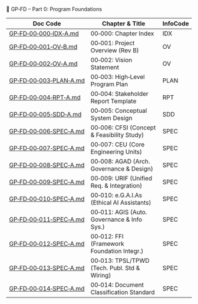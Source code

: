 📂 GP‑FD – Part 0: Program Foundations

| Doc Code                                                       | Chapter & Title                              | InfoCode |
|----------------------------------------------------------------|----------------------------------------------|----------|
| [GP‑FD‑00‑000‑IDX‑A.md](./GP-FD-00-000-IDX-A.md)               | 00‑000: Chapter Index                        | IDX      |
| [GP‑FD‑00‑001‑OV‑B.md](./GP-FD-00-001-OV-B.md)                 | 00‑001: Project Overview (Rev B)             | OV       |
| [GP‑FD‑00‑002‑OV‑A.md](./GP-FD-00-002-OV-A.md)                 | 00‑002: Vision Statement                     | OV       |
| [GP‑FD‑00‑003‑PLAN‑A.md](./GP-FD-00-003-PLAN-A.md)             | 00‑003: High‑Level Program Plan              | PLAN     |
| [GP‑FD‑00‑004‑RPT‑A.md](./GP-FD-00-004-RPT-A.md)               | 00‑004: Stakeholder Report Template          | RPT      |
| [GP‑FD‑00‑005‑SDD‑A.md](./GP-FD-00-005-SDD-A.md)               | 00‑005: Conceptual System Design             | SDD      |
| [GP‑FD‑00‑006‑SPEC‑A.md](./GP-FD-00-006-SPEC-A.md)             | 00‑006: CFSI (Concept & Feasibility Study)   | SPEC     |
| [GP‑FD‑00‑007‑SPEC‑A.md](./GP-FD-00-007-SPEC-A.md)             | 00‑007: CEU (Core Engineering Units)         | SPEC     |
| [GP‑FD‑00‑008‑SPEC‑A.md](./GP-FD-00-008-SPEC-A.md)             | 00‑008: AGAD (Arch. Governance & Design)     | SPEC     |
| [GP‑FD‑00‑009‑SPEC‑A.md](./GP-FD-00-009-SPEC-A.md)             | 00‑009: URIF (Unified Req. & Integration)    | SPEC     |
| [GP‑FD‑00‑010‑SPEC‑A.md](./GP-FD-00-010-SPEC-A.md)             | 00‑010: e.G.A.I.As (Ethical AI Assistants)   | SPEC     |
| [GP‑FD‑00‑011‑SPEC‑A.md](./GP-FD-00-011-SPEC-A.md)             | 00‑011: AGIS (Auto. Governance & Info Sys.)  | SPEC     |
| [GP‑FD‑00‑012‑SPEC‑A.md](./GP-FD-00-012-SPEC-A.md)             | 00‑012: FFI (Framework Foundation Integr.)   | SPEC     |
| [GP‑FD‑00‑013‑SPEC‑A.md](./GP-FD-00-013-SPEC-A.md)             | 00‑013: TPSL/TPWD (Tech. Publ. Std & Wiring) | SPEC     |
| [GP‑FD‑00‑014‑SPEC‑A.md](./GP-FD-00-014-SPEC-A.md)             | 00‑014: Document Classification Standard     | SPEC     |

